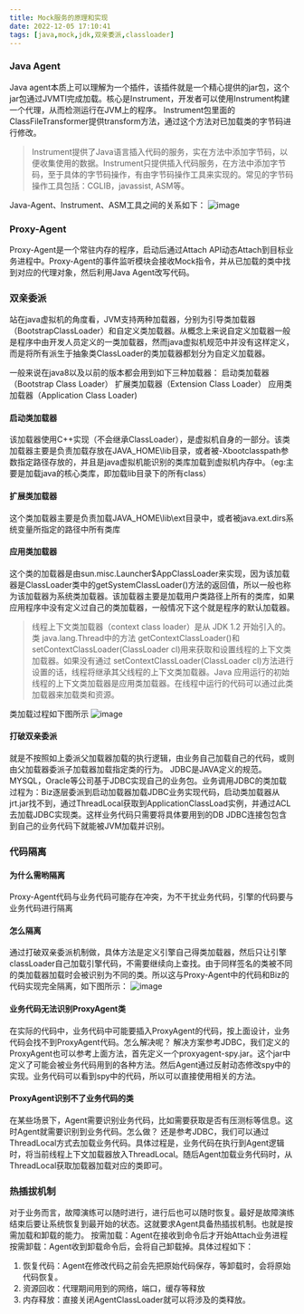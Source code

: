```yaml
---
title: Mock服务的原理和实现
date: 2022-12-05 17:10:41
tags: [java,mock,jdk,双亲委派,classloader]
---
```


### Java Agent
Java agent本质上可以理解为一个插件，该插件就是一个精心提供的jar包，这个jar包通过JVMTI完成加载。核心是Instrument，开发者可以使用Instrument构建一个代理，从而检测运行在JVM上的程序。
Instrument包里面的ClassFileTransformer提供transform方法，通过这个方法对已加载类的字节码进行修改。

> Instrument提供了Java语言插入代码的服务，实在方法中添加字节码，以便收集使用的数据。Instrument只提供插入代码服务，在方法中添加字节码，至于具体的字节码操作，有由字节码操作工具来实现的。常见的字节码操作工具包括：CGLIB，javassist, ASM等。

Java-Agent、Instrument、ASM工具之间的关系如下：
![image](/images/Java-Instrument.png)

### Proxy-Agent
Proxy-Agent是一个常驻内存的程序，启动后通过Attach API动态Attach到目标业务进程中。Proxy-Agent的事件监听模块会接收Mock指令，并从已加载的类中找到对应的代理对象，然后利用Java Agent改写代码。

### 双亲委派
站在java虚拟机的角度看，JVM支持两种加载器，分别为引导类加载器（BootstrapClassLoader）和自定义类加载器。从概念上来说自定义加载器一般是程序中由开发人员定义的一类加载器，然而java虚拟机规范中并没有这样定义，而是将所有派生于抽象类ClassLoader的类加载器都划分为自定义加载器。

一般来说在java8以及以前的版本都会用到如下三种加载器：
启动类加载器（Bootstrap Class Loader）
扩展类加载器（Extension Class Loader）
应用类加载器（Application Class Loader)

#### 启动类加载器
该加载器使用C++实现（不会继承ClassLoader），是虚拟机自身的一部分。该类加载器主要是负责加载存放在JAVA_HOME\lib目录，或者被-Xbootclasspath参数指定路径存放的，并且是java虚拟机能识别的类库加载到虚拟机内存中。（eg:主要是加载java的核心类库，即加载lib目录下的所有class）

#### 扩展类加载器
 这个类加载器主要是负责加载JAVA_HOME\lib\ext目录中，或者被java.ext.dirs系统变量所指定的路径中所有类库

#### 应用类加载器
这个类的加载器是由sun.misc.Launcher$AppClassLoader来实现，因为该加载器是ClassLoader类中的getSystemClassLoader()方法的返回值，所以一般也称为该加载器为系统类加载器。该加载器主要是加载用户类路径上所有的类库，如果应用程序中没有定义过自己的类加载器，一般情况下这个就是程序的默认加载器。

> 线程上下文类加载器（context class loader）是从 JDK 1.2 开始引入的。类 java.lang.Thread中的方法 getContextClassLoader()和 setContextClassLoader(ClassLoader cl)用来获取和设置线程的上下文类加载器。如果没有通过 setContextClassLoader(ClassLoader cl)方法进行设置的话，线程将继承其父线程的上下文类加载器。Java 应用运行的初始线程的上下文类加载器是应用类加载器。在线程中运行的代码可以通过此类加载器来加载类和资源。

类加载过程如下图所示
![image](/images/double-parent.jpg)


#### 打破双亲委派
就是不按照如上委派父加载器加载的执行逻辑，由业务自己加载自己的代码，或则由父加载器委派子加载器加载指定类的行为。
JDBC是JAVA定义的规范。MYSQL，Oracle等公司基于JDBC实现自己的业务包。业务调用JDBC的类加载过程为：Biz逐层委派到启动加载器加载JDBC业务实现代码，启动类加载器从jrt.jar找不到，通过ThreadLocal获取到ApplicationClassLoad实例，并通过ACL去加载JDBC实现类。这样业务代码只需要将具体要用到的DB JDBC连接包包含到自己的业务代码下就能被JVM加载并识别。

### 代码隔离
#### 为什么需哟隔离
Proxy-Agent代码与业务代码可能存在冲突，为不干扰业务代码，引擎的代码要与业务代码进行隔离

#### 怎么隔离
通过打破双亲委派机制做，具体方法是定义引擎自己得类加载器，然后只让引擎classLoader自己加载引擎代码，不需要继续向上查找。由于同样签名的类被不同的类加载器加载时会被识别为不同的类。所以这与Proxy-Agent中的代码和Biz的代码实现完全隔离，如下图所示：
![image](/images/double-parent-break.jpg)

#### 业务代码无法识别ProxyAgent类
在实际的代码中，业务代码中可能要插入ProxyAgent的代码，按上面设计，业务代码会找不到ProxyAgent代码。怎么解决呢？
解决方案参考JDBC，我们定义的ProxyAgent也可以参考上面方法，首先定义一个proxyagent-spy.jar。这个jar中定义了可能会被业务代码用到的各种方法。然后Agent通过反射动态修改spy中的实现。业务代码可以看到spy中的代码，所以可以直接使用相关的方法。

#### ProxyAgent识别不了业务代码的类
在某些场景下，Agent需要识别业务代码，比如需要获取是否有压测标等信息。这时Agent就需要识别到业务代码。怎么做？
还是参考JDBC，我们可以通过ThreadLocal方式去加载业务代码。具体过程是，业务代码在执行到Agent逻辑时，将当前线程上下文加载器放入ThreadLocal。随后Agent加载业务代码时，从ThreadLocal获取加载器加载对应的类即可。

### 热插拔机制
对于业务而言，故障演练可以随时进行，进行后也可以随时恢复。最好是故障演练结束后要让系统恢复到最开始的状态。这就要求Agent具备热插拔机制。也就是按需加载和卸载的能力。
按需加载：Agent在接收到命令后才开始Attach业务进程
按需卸载：Agent收到卸载命令后，会将自己卸载掉。具体过程如下：
1. 恢复代码：Agent在修改代码之前会先把原始代码保存，等卸载时，会将原始代码恢复。
2. 资源回收：代理期间用到的网络，端口，缓存等释放
3. 内存释放：直接关闭AgentClassLoader就可以将涉及的类释放。
